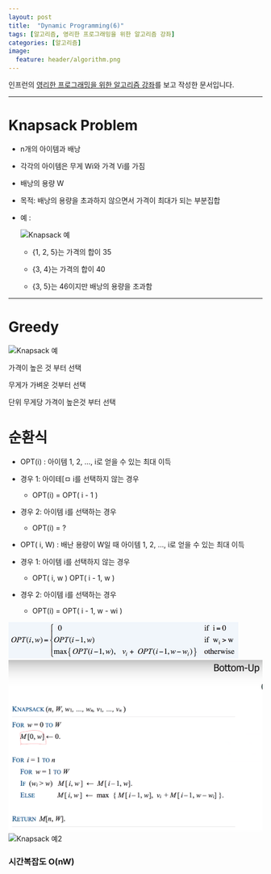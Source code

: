 ```yaml
---
layout: post
title:  "Dynamic Programming(6)"
tags: [알고리즘, 영리한 프로그래밍을 위한 알고리즘 강좌]
categories: [알고리즘]
image:
  feature: header/algorithm.png
---
```


인프런의 [영리한 프로그래밍을 위한 알고리즘 강좌](https://www.inflearn.com/course/%EC%95%8C%EA%B3%A0%EB%A6%AC%EC%A6%98-%EA%B0%95%EC%A2%8C/)를 보고 작성한 문서입니다.

---

Knapsack Problem  
=================

- n개의 아이템과 배낭  

- 각각의 아이템은 무게 Wi와 가격 Vi를 가짐  

- 배낭의 용량 W  

- 목적: 배낭의 용량을 초과하지 않으면서 가격이 최대가 되는 부분집합  

- 예 :  

  ![Knapsack 예](/images/algorithm/Knapsack_예.png)  

  - {1, 2, 5}는 가격의 합이 35  

  - {3, 4}는 가격의 합이 40  

  - {3, 5}는 46이지만 배낭의 용량을 초과함  

---

Greedy  
=======  

![Knapsack 예](/images/algorithm/Knapsack_예.png)

가격이 높은 것 부터 선택  

무게가 가벼운 것부터 선택  

단위 무게당 가격이 높은것 부터 선택  

순환식  
=====

- OPT(i) : 아이템 1, 2, ..., i로 얻을 수 있는 최대 이득  

- 경우 1: 아이테[ㅁ i를 선택하지 않는 경우  
  - OPT(i) = OPT( i - 1 )

- 경우 2: 아이템 i를 선택하는 경우  
  - OPT(i) = ?  

- OPT( i, W) : 배난 용량이 W일 때 아이템 1, 2, ..., i로 얻을 수 있는 최대 이득  

- 경우 1: 아이템 i를 선택하지 않는 경우  
  - OPT( i, w ) OPT( i - 1, w )  

- 경우 2: 아이템 i를 선택하는 경우  
  - OPT(i) = OPT( i - 1, w - wi )  

![knapsack_순환식](/images/algorithm/knapsack_순환식.png)  
![Knapsack Bottom Up](/images/algorithm/Knapsack_Bottom_Up.png)  
![Knapsack 예2](/images/algorithm/Knapsack_예2.png)

### 시간복잡도 O(nW)  

